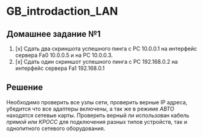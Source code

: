 # GB_introdaction_LAN

## Домашнее задание №1

1. [x] Сдать два скриншота успешного пинга с РС 10.0.0.1 на интерфейс сервера Fa0 10.0.0.5 и на PC 10.0.0.3.
2. [x] Сдать один скриншот успешного пинга с РС 192.168.0.2 на интерфейс сервера Fa1 192.168.0.1

## Решение

Необходимо проверить все узлы сети, проверить верные IP адреса, убедится что все адаптеры включены, а так же в режиме *АВТО* находятся сетевые карты. 
Проверить верный ли использован кабель *прямой* или *КРОСС* для подключения разных типов устройств, так и однопитного сетевого оборудования.